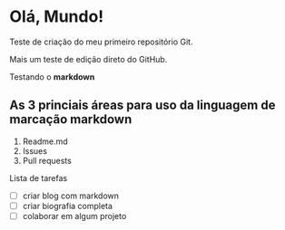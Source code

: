 # Olá, Mundo!
 Teste de criação do meu primeiro repositório Git.
 
 Mais um teste de edição direto do GitHub.
 
 Testando o **markdown**
 
 ## As 3 princiais áreas para uso da linguagem de marcação markdown
 
 1. Readme.md
 2. Issues
 3. Pull requests

 Lista de tarefas 
 -[ ] criar blog com markdown
 -[ ] criar biografia completa
 -[ ] colaborar em algum projeto
